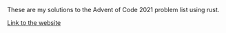 These are my solutions to the Advent of Code 2021 problem list using rust.

[Link to the website](https://adventofcode.com/2021)

